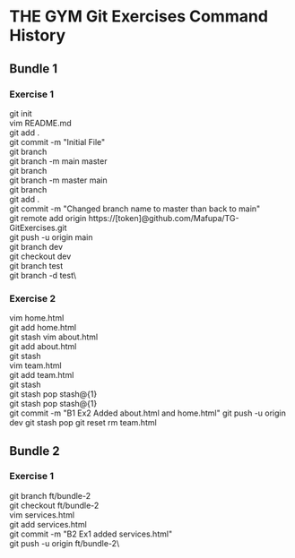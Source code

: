 # THE GYM Git Exercises Command History


## Bundle 1
### Exercise 1
git init\
vim README.md\
git add .\
git commit -m "Initial File"\
git branch\
git branch -m main master\
git branch\
git branch -m master main\
git branch\
git add .\
git commit -m "Changed branch name to master than back to main"\
git remote add origin https://[token]@github.com/Mafupa/TG-GitExercises.git\
git push -u origin main\
git branch dev\
git checkout dev\
git branch test\
git branch -d test\
 
### Exercise 2
vim home.html\
git add home.html\
git stash
vim about.html\
git add about.html\
git stash\
vim team.html\
git add team.html\
git stash\
git stash pop stash@{1}\
git stash pop stash@{1}\
git commit -m "B1 Ex2 Added about.html and home.html"
git push -u origin dev
git stash pop
git reset
rm team.html

## Bundle 2
### Exercise 1
git branch ft/bundle-2\
git checkout ft/bundle-2\
vim services.html\
git add services.html\
git commit -m "B2 Ex1 added services.html"\
git push -u origin ft/bundle-2\

